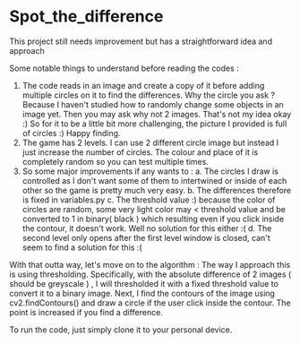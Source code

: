 # Spot_the_difference
This project still needs improvement but has a straightforward idea and approach

Some notable things to understand before reading the codes :
1. The code reads in an image and create a copy of it before adding multiple circles on it to find the differences.
Why the circle you ask ? Because I haven't studied how to randomly change some objects in an image yet.
Then you may ask why not 2 images. That's not my idea okay :) 
So for it to be a little bit more challenging, the picture I provided is full of circles :) Happy finding.
2. The game has 2 levels. I can use 2 different circle image but instead I just increase the number of circles. The colour and place of it is completely random so you can test multiple times.
3. So some major improvements if any wants to :
    a. The circles I draw is controlled as I don't want some of them to intertwined or inside of each other so the game is pretty much very easy.
    b. The differences therefore is fixed in variables.py
    c. The threshold value :) because the color of circles are random, some very light color may < threshold value and be converted to 1 in binary( black ) which resulting even if you click inside the contour, it doesn't work. Well no solution for this either :(
    d. The second level only opens after the first level window is closed, can't seem to find a solution for this :(

With that outta way, let's move on to the algorithm :
The way I approach this is using thresholding.
Specifically, with the absolute difference of 2 images ( should be greyscale ) , I will thresholded it with a fixed threshold value to convert it to a binary image.
Next, I find the contours of the image using cv2.findContours() and draw a circle if the user click inside the contour. 
The point is increased if you find a difference.

To run the code, just simply clone it to your personal device.
